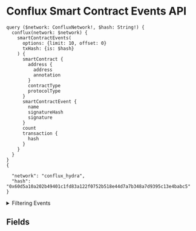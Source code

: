# Conflux Smart Contract Events API

```
query ($network: ConfluxNetwork!, $hash: String!) {
  conflux(network: $network) {
    smartContractEvents(
      options: {limit: 10, offset: 0}
      txHash: {is: $hash}
    ) {
      smartContract {
        address {
          address
          annotation
        }
        contractType
        protocolType
      }
      smartContractEvent {
        name
        signatureHash
        signature
      }
      count
      transaction {
        hash
      }
    }
  }
}
{

  "network": "conflux_hydra",
  "hash": "0x60d5a10a202b49401c1fd83a122f0752b518e44d7a7b348a7d9395c13e4babc5"
}
```

<details><summary>Filtering Events</summary></details>

## Fields
